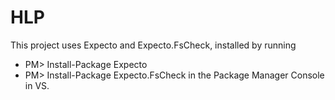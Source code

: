 # HLP
This project uses Expecto and Expecto.FsCheck, installed by running
* PM> Install-Package Expecto 
* PM> Install-Package Expecto.FsCheck
in the Package Manager Console in VS.
